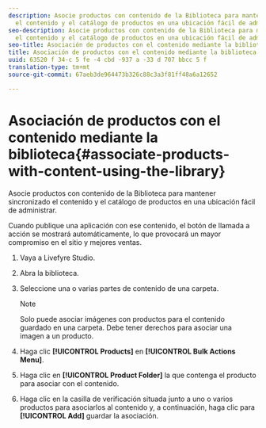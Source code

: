 ```yaml
---
description: Asocie productos con contenido de la Biblioteca para mantener sincronizado
  el contenido y el catálogo de productos en una ubicación fácil de administrar.
seo-description: Asocie productos con contenido de la Biblioteca para mantener sincronizado
  el contenido y el catálogo de productos en una ubicación fácil de administrar.
seo-title: Asociación de productos con el contenido mediante la biblioteca
title: Asociación de productos con el contenido mediante la biblioteca
uuid: 63520 f 34-c 5 fe -4 cbd -937 a -33 d 707 bbcc 5 f
translation-type: tm+mt
source-git-commit: 67aeb3de964473b326c88c3a3f81ff48a6a12652

---
```



# Asociación de productos con el contenido mediante la biblioteca{#associate-products-with-content-using-the-library}

Asocie productos con contenido de la Biblioteca para mantener sincronizado el contenido y el catálogo de productos en una ubicación fácil de administrar.

Cuando publique una aplicación con ese contenido, el botón de llamada a acción se mostrará automáticamente, lo que provocará un mayor compromiso en el sitio y mejores ventas.

1. Vaya a Livefyre Studio.
1. Abra la biblioteca.
1. Seleccione una o varias partes de contenido de una carpeta.

   >[!NOTE]
   >
   >Solo puede asociar imágenes con productos para el contenido guardado en una carpeta. Debe tener derechos para asociar una imagen a un producto.

1. Haga clic **[!UICONTROL Products]** en **[!UICONTROL Bulk Actions Menu]**.
1. Haga clic en **[!UICONTROL Product Folder]** la que contenga el producto para asociar con el contenido.
1. Haga clic en la casilla de verificación situada junto a uno o varios productos para asociarlos al contenido y, a continuación, haga clic para **[!UICONTROL Add]** guardar la asociación.
